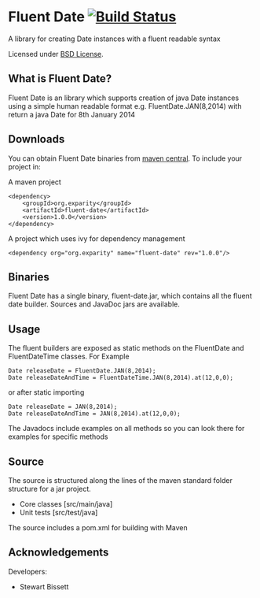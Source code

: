 Fluent Date [![Build Status](https://travis-ci.org/eXparity/fluent-date.svg?branch=master)](https://travis-ci.org/eXparity/fluent-date)
===========

A library for creating Date instances with a fluent readable syntax

Licensed under [BSD License][].

What is Fluent Date?
-----------------
Fluent Date is an library which supports creation of java Date instances using a simple human readable format e.g. FluentDate.JAN(8,2014) with return a java Date for 8th January 2014

Downloads
---------
You can obtain Fluent Date binaries from [maven central][]. To include your project in:

A maven project

    <dependency>
        <groupId>org.exparity</groupId>
        <artifactId>fluent-date</artifactId>
        <version>1.0.0</version>
    </dependency>

A project which uses ivy for dependency management

    <dependency org="org.exparity" name="fluent-date" rev="1.0.0"/>
            
Binaries
--------
Fluent Date has a single binary, fluent-date.jar, which contains all the fluent date builder. Sources and JavaDoc jars are available.

Usage
-------------

The fluent builders are exposed as static methods on the FluentDate and FluentDateTime classes. For Example

	Date releaseDate = FluentDate.JAN(8,2014);
	Date releaseDateAndTime = FluentDateTime.JAN(8,2014).at(12,0,0);

or after static importing

	Date releaseDate = JAN(8,2014);
	Date releaseDateAndTime = JAN(8,2014).at(12,0,0);

The Javadocs include examples on all methods so you can look there for examples for specific methods

Source
------
The source is structured along the lines of the maven standard folder structure for a jar project.

  * Core classes [src/main/java]
  * Unit tests [src/test/java]

The source includes a pom.xml for building with Maven 

Acknowledgements
----------------
Developers:
  * Stewart Bissett

[BSD License]: http://opensource.org/licenses/BSD-3-Clause
[Maven central]: http://search.maven.org/#search%7Cga%7C1%7Ca%3A%22fluent-date%22
